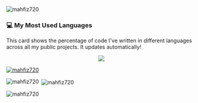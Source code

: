 
<p align="left"> <img src="https://komarev.com/ghpvc/?username=mahfiz720&label=Profile%20views&color=0e75b6&style=flat" alt="mahfiz720" /> </p>

### 💻 My Most Used Languages

This card shows the percentage of code I've written in different languages across all my public projects. It updates automatically!

<p align="center">
  <img src="https://github-readme-stats.vercel.app/api/top-langs/?username=Mahfiz720&layout=compact&theme=tokyonight&langs_count=8" />
</p>


<p align="left"> <a href="https://github.com/ryo-ma/github-profile-trophy"><img src="https://github-profile-trophy.vercel.app/?username=mahfiz720" alt="mahfiz720" /></a> </p>




<p><img align="left" src="https://github-readme-stats.vercel.app/api/top-langs?username=mahfiz720&show_icons=true&locale=en&layout=compact" alt="mahfiz720" /></p>



<p>&nbsp;<img align="center" src="https://github-readme-stats.vercel.app/api?username=mahfiz720&show_icons=true&locale=en" alt="mahfiz720" /></p>



<p><img align="center" src="https://github-readme-streak-stats.herokuapp.com/?user=mahfiz720&" alt="mahfiz720" /></p>
